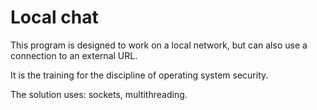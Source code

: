 # Local chat

This program is designed to work on a local network, but can also use a connection to an external URL.

It is the training for the discipline of operating system security.

The solution uses: sockets, multithreading.
